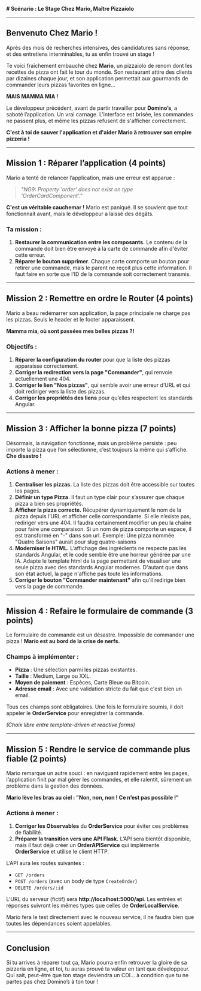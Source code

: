 **# Scénario : Le Stage Chez Mario, Maître Pizzaiolo**

---

## **Benvenuto Chez Mario !**

Après des mois de recherches intensives, des candidatures sans réponse, et des entretiens interminables, tu as enfin trouvé un stage !

Te voici fraîchement embauché chez **Mario**, un pizzaiolo de renom dont les recettes de pizza ont fait le tour du monde. Son restaurant attire des clients par dizaines chaque jour, et son application permettait aux gourmands de commander leurs pizzas favorites en ligne...

**MAIS MAMMA MIA !**

Le développeur précédent, avant de partir travailler pour **Domino’s**, a saboté l’application. Un vrai carnage. L'interface est brisée, les commandes ne passent plus, et même les pizzas refusent de s'afficher correctement.

**C'est à toi de sauver l'application et d'aider Mario à retrouver son empire pizzeria !**

---

## **Mission 1 : Réparer l’application (4 points)**

Mario a tenté de relancer l’application, mais une erreur est apparue :

> _"NG9: Property 'order' does not exist on type 'OrderCardComponent'."_

**C'est un véritable cauchemar !** Mario est paniqué. Il se souvient que tout fonctionnait avant, mais le développeur a laissé des dégâts.

### **Ta mission :**

1. **Restaurer la communication entre les composants.** Le contenu de la commande doit bien être envoyé à la carte de commande afin d'éviter cette erreur.
2. **Réparer le bouton supprimer**. Chaque carte comporte un bouton pour retirer une commande, mais le parent ne reçoit plus cette information. Il faut faire en sorte que l’ID de la commande soit correctement transmis.

---

## **Mission 2 : Remettre en ordre le Router (4 points)**

Mario a beau redémarrer son application, la page principale ne charge pas les pizzas. Seuls le header et le footer apparaissent.

**Mamma mia, où sont passées mes belles pizzas ?!**

### **Objectifs :**

1. **Réparer la configuration du router** pour que la liste des pizzas apparaisse correctement.
2. **Corriger la redirection vers la page "Commander"**, qui renvoie actuellement une 404.
3. **Corriger le lien "Nos pizzas"**, qui semble avoir une erreur d’URL et qui doit rediriger vers la liste des pizzas.
4. **Corriger les propriétés des liens** pour qu’elles respectent les standards Angular.

---

## **Mission 3 : Afficher la bonne pizza (7 points)**

Désormais, la navigation fonctionne, mais un problème persiste : peu importe la pizza que l’on sélectionne, c’est toujours la même qui s’affiche. **Che disastro !**

### **Actions à mener :**

1. **Centraliser les pizzas.** La liste des pizzas doit être accessible sur toutes les pages.
2. **Définir un type Pizza.** Il faut un type clair pour s’assurer que chaque pizza a bien ses propriétés.
3. **Afficher la pizza correcte.** Récupérer dynamiquement le nom de la pizza depuis l’URL et afficher celle correspondante. Si elle n’existe pas, rediriger vers une 404. Il faudra certainement modifier un peu la chaîne pour faire une comparaison. Si un nom de pizza comporte un espace, il est transformé en "-" dans son url. Exemple: Une pizza nommée "Quatre Saisons" aurait pour slug quatre-saisons
4. **Moderniser le HTML.** L’affichage des ingrédients ne respecte pas les standards Angular, et le code semble être une horreur générée par une IA. Adapte le template html de la page permettant de visualiser une seule pizza avec des standards Angular modernes. D'autant que dans son état actuel, la page n'affiche pas toute les informations.
5. **Corriger le bouton "Commander maintenant"** afin qu’il redirige bien vers la page de commande.

---

## **Mission 4 : Refaire le formulaire de commande (3 points)**

Le formulaire de commande est un désastre. Impossible de commander une pizza ! **Mario est au bord de la crise de nerfs.**

### **Champs à implémenter :**

- **Pizza** : Une sélection parmi les pizzas existantes.
- **Taille** : Medium, Large ou XXL.
- **Moyen de paiement** : Espèces, Carte Bleue ou Bitcoin.
- **Adresse email** : Avec une validation stricte du fait que c'est bien un email.

Tous ces champs sont obligatoires. Une fois le formulaire soumis, il doit appeler le **OrderService** pour enregistrer la commande.

_(Choix libre entre template-driven et reactive forms)_

---

## **Mission 5 : Rendre le service de commande plus fiable (2 points)**

Mario remarque un autre souci : en naviguant rapidement entre les pages, l’application finit par mal gérer les commandes, et elle ralentit, sûrement un problème dans la gestion des données.

**Mario lève les bras au ciel : "Non, non, non ! Ce n’est pas possible !"**

### **Actions à mener :**

1. **Corriger les Observables** du **OrderService** pour éviter ces problèmes de fiabilité.
2. **Préparer la transition vers une API Flask.** L’API sera bientôt disponible, mais il faut déjà créer un **OrderAPIService** qui implémente **OrderService** et utilise le client HTTP.

L’API aura les routes suivantes :

- `GET /orders`
- `POST /orders` (avec un body de type `CreateOrder`)
- `DELETE /orders/:id`

L’URL du serveur (fictif) sera **http://localhost:5000/api**. Les entrées et réponses suivront les mêmes types que celles de **OrderLocalService**.

Mario fera le test directement avec le nouveau service, il ne faudra bien que toutes les dépendances soient appelables.

---

## **Conclusion**

Si tu arrives à réparer tout ça, Mario pourra enfin retrouver la gloire de sa pizzeria en ligne, et toi, tu auras prouvé ta valeur en tant que développeur. Qui sait, peut-être que ton stage deviendra un CDI... à condition que tu ne partes pas chez Domino’s à ton tour !
